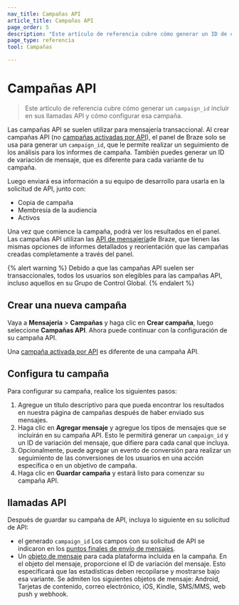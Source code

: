 ```yaml
---
nav_title: Campañas API
article_title: Campañas API
page_order: 5
description: "Este artículo de referencia cubre cómo generar un ID de campaña para incluirlo en sus llamadas API y cómo configurar esa campaña".
page_type: referencia
tool: Campañas

---
```

# Campañas API

> Este artículo de referencia cubre cómo generar un `campaign_id` incluir en sus llamadas API y cómo configurar esa campaña.

Las campañas API se suelen utilizar para mensajería transaccional. Al crear campañas API (no [campañas activadas por API]({{site.baseurl}}/user_guide/engagement_tools/campaigns/building_campaigns/delivery_types/api_triggered_delivery/)), el panel de Braze solo se usa para generar un `campaign_id`, que le permite realizar un seguimiento de los análisis para los informes de campaña. También puedes generar un ID de variación de mensaje, que es diferente para cada variante de tu campaña. 

Luego enviará esa información a su equipo de desarrollo para usarla en la solicitud de API, junto con:
- Copia de campaña
- Membresía de la audiencia
- Activos

Una vez que comience la campaña, podrá ver los resultados en el panel. Las campañas API utilizan las [API de mensajería]({{site.baseurl}}/api/endpoints/messaging/)de Braze, que tienen las mismas opciones de informes detallados y reorientación que las campañas creadas completamente a través del panel.

{% alert warning %}
Debido a que las campañas API suelen ser transaccionales, todos los usuarios son elegibles para las campañas API, incluso aquellos en su Grupo de Control Global.
{% endalert %}

## Crear una nueva campaña

Vaya a **Mensajería** > **Campañas** y haga clic en **Crear campaña**, luego seleccione **Campañas API**. Ahora puede continuar con la configuración de su campaña API.

Una [campaña activada por API]({{site.baseurl}}/user_guide/engagement_tools/campaigns/building_campaigns/delivery_types/api_triggered_delivery/) es diferente de una campaña API.

## Configura tu campaña

Para configurar su campaña, realice los siguientes pasos:

1. Agregue un título descriptivo para que pueda encontrar los resultados en nuestra página de campañas después de haber enviado sus mensajes.
2. Haga clic en **Agregar mensaje** y agregue los tipos de mensajes que se incluirán en su campaña API. Esto le permitirá generar un `campaign_id` y un ID de variación del mensaje, que difiere para cada canal que incluya. 
3. Opcionalmente, puede agregar un evento de conversión para realizar un seguimiento de las conversiones de los usuarios en una acción específica o en un objetivo de campaña.
4. Haga clic en **Guardar campaña** y estará listo para comenzar su campaña API.

## llamadas API

Después de guardar su campaña de API, incluya lo siguiente en su solicitud de API: 
- el generado `campaign_id` Los campos con su solicitud de API se indicaron en los [puntos finales de envío de mensajes][2].
- Un [objeto de mensaje]({{site.baseurl}}/api/objects_filters/#messaging-objects) para cada plataforma incluida en la campaña. En el objeto del mensaje, proporcione el ID de variación del mensaje. Esto especificará que las estadísticas deben recopilarse y mostrarse bajo esa variante. Se admiten los siguientes objetos de mensaje: Android, Tarjetas de contenido, correo electrónico, iOS, Kindle, SMS/MMS, web push y webhook.

[2]: {{site.baseurl}}/api/endpoints/messaging/#send-endpoints

